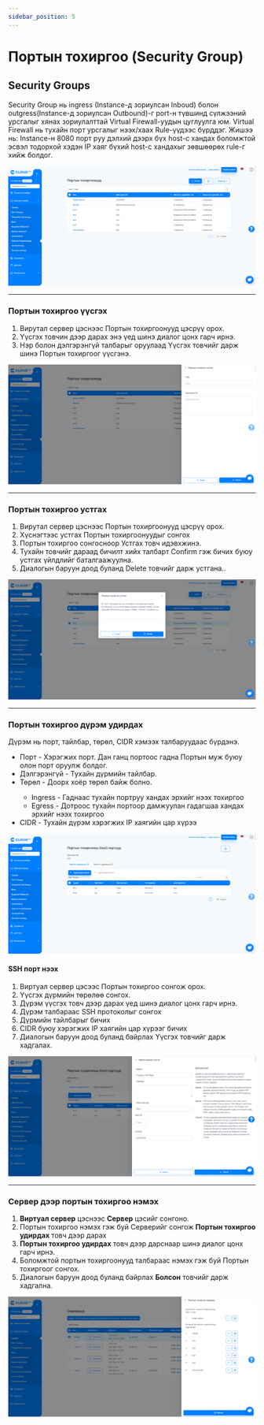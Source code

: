 ```yaml
---
sidebar_position: 5
---
```


# Портын тохиргоо (Security Group)

## Security Groups
Security Group нь ingress (Instance-д зориулсан Inboud) болон outgress(Instance-д зориулсан Outbound)-г port-н түвшинд сүлжээний урсгалыг хянах зориулалттай Virtual Firewall-уудын цуглуулга юм. Virtual Firewall нь тухайн порт урсгалыг нээх/хаах Rule-үүдээс бүрддэг. Жишээ нь: Instance-н 8080 порт руу дэлхий дээрх бүх host-с хандах боломжтой эсвэл тодорхой хэдэн IP хаяг бүхий host-с хандахыг зөвшөөрөх rule-г хийж болдог.

  ![sg-1](./img/security/Security-group-1.png)

<hr></hr>

### Портын тохиргоо үүсгэх

<ol>
    <li>Вирутал сервер цэснээс Портын тохиргоонууд цэсрүү орох.</li>
    <li>Үүсгэх товчин дээр дарах энэ үед шинэ диалог цонх гарч ирнэ.</li>
    <li>Нэр болон дэлгэрэнгүй талбарыг оруулаад Үүсгэх товчийг дарж шинэ Портын тохиргоог үүсгэнэ.</li>
</ol>

  ![sg-2](./img/security/Security-group-2.png)

<hr></hr>

### Портын тохиргоо устгах

<ol>
    <li>Вирутал сервер цэснээс Портын тохиргоонууд цэсрүү орох.</li>
    <li>Хүснэгтээс устгах Портын тохиргоонуудыг сонгох</li>
    <li>Портын тохиргоо сонгосноор Устгах товч идэвхжинэ.</li>
    <li>Тухайн товчийг дараад бичилт хийх талбарт Confirm гэж бичих буюу устгах үйлдлийг баталгаажуулна.</li>
    <li>Диалогын баруун доод буланд Delete товчийг дарж устгана..</li>
</ol>

  ![sg-3](./img/security/Security-group-3.png)

<hr></hr>

### Портын тохиргоо дүрэм удирдах

Дүрэм нь порт, тайлбар, төрөл, CIDR  хэмээх талбаруудаас бүрдэнэ.

<ul>
    <li>Порт - Хэрэгжих порт. Дан ганц портоос гадна Портын муж буюу олон порт оруулж болдог.</li>
    <li>Дэлгэрэнгүй - Тухайн дүрмийн тайлбар.</li>
    <li>Төрөл - Доорх хоёр төрөл байж болно.</li>
    <ul>
        <li>Ingress - Гаднаас тухайн портруу хандах эрхийг нээх тохиргоо</li>
        <li>Egress - Дотроос тухайн портоор дамжуулан гадагшаа хандах эрхийг нээх тохиргоо</li>
    </ul>
    <li>CIDR - Тухайн дүрэм хэрэгжих IP хаягийн цар хүрээ</li>
</ul>

  ![sg-4](./img/security/Security-group-4.png)

#### SSH порт нээх

<ol>
    <li>Виртуал сервер цэсээс Портын тохиргоо сонгож орох.</li>
    <li>Үүсгэх дүрмийн төрөлөө сонгох.</li>
    <li>Дүрэм үүсгэх товч дээр дарах үед шинэ диалог цонх гарч ирнэ.</li>
    <li>Дүрэм талбараас SSH протоколыг сонгох</li>
    <li>Дүрмийн тайлбарыг бичих</li>
    <li>CIDR буюу хэрэгжих IP хаягийн цар хүрээг бичих</li>
    <li>Диалогын баруун доод буланд байрлах Үүсгэх товчийг дарж хадгалах.</li>
</ol>

  ![sg-5](./img/security/Security-group-5.png)

<hr></hr>

### Сервер дээр портын тохиргоо нэмэх

<ol>
    <li><b>Виртуал сервер</b> цэснээс <b>Сервер</b> цэсийг сонгоно.</li>
    <li>Портын тохиргоо нэмэх гэж буй Серверийг сонгож <b>Портын тохиргоо удирдах</b> товч дээр дарах</li>
    <li><b>Портын тохиргоо удирдах</b> товч дээр дарснаар шинэ диалог цонх гарч ирнэ.</li>
    <li>Боломжтой портын тохиргоонууд талбараас нэмэх гэж буй Портын тохиргоог сонгох.</li>
    <li>Диалогын баруун доод буланд байрлах <b>Болсон</b> товчийг дарж хадгална.</li>
</ol>

  ![sg-6](./img/security/Security-group-6.png)